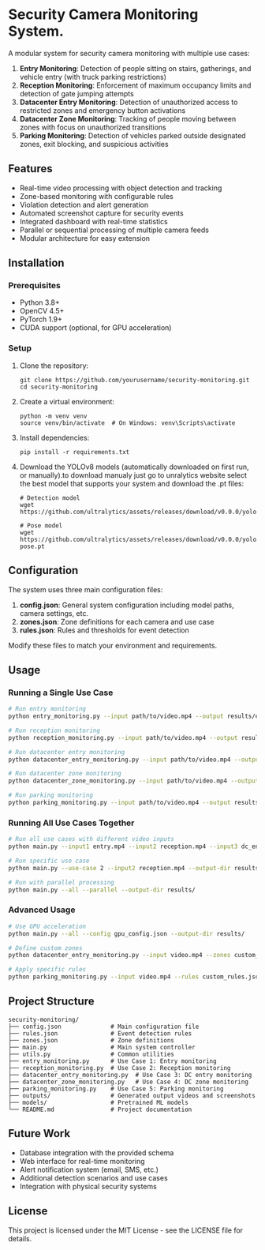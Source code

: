 # Security Camera Monitoring System. 

A modular system for security camera monitoring with multiple use cases:

1. **Entry Monitoring**: Detection of people sitting on stairs, gatherings, and vehicle entry (with truck parking restrictions)
2. **Reception Monitoring**: Enforcement of maximum occupancy limits and detection of gate jumping attempts
3. **Datacenter Entry Monitoring**: Detection of unauthorized access to restricted zones and emergency button activations
4. **Datacenter Zone Monitoring**: Tracking of people moving between zones with focus on unauthorized transitions
5. **Parking Monitoring**: Detection of vehicles parked outside designated zones, exit blocking, and suspicious activities

## Features

- Real-time video processing with object detection and tracking
- Zone-based monitoring with configurable rules
- Violation detection and alert generation
- Automated screenshot capture for security events
- Integrated dashboard with real-time statistics
- Parallel or sequential processing of multiple camera feeds
- Modular architecture for easy extension

## Installation

### Prerequisites

- Python 3.8+
- OpenCV 4.5+
- PyTorch 1.9+
- CUDA support (optional, for GPU acceleration)

### Setup

1. Clone the repository:
   ```
   git clone https://github.com/yourusername/security-monitoring.git
   cd security-monitoring
   ```

2. Create a virtual environment:
   ```
   python -m venv venv
   source venv/bin/activate  # On Windows: venv\Scripts\activate
   ```

3. Install dependencies:
   ```
   pip install -r requirements.txt
   ```

4. Download the YOLOv8 models (automatically downloaded on first run, or manually).to download manualy just go to unralytics website select the best model that supports your system and download the .pt files:
   ```
   # Detection model
   wget https://github.com/ultralytics/assets/releases/download/v0.0.0/yolov8l.pt
   
   # Pose model
   wget https://github.com/ultralytics/assets/releases/download/v0.0.0/yolov8l-pose.pt
   ```

## Configuration

The system uses three main configuration files:

1. **config.json**: General system configuration including model paths, camera settings, etc.
2. **zones.json**: Zone definitions for each camera and use case
3. **rules.json**: Rules and thresholds for event detection

Modify these files to match your environment and requirements.

## Usage

### Running a Single Use Case

```bash
# Run entry monitoring
python entry_monitoring.py --input path/to/video.mp4 --output results/entry_output.mp4

# Run reception monitoring
python reception_monitoring.py --input path/to/video.mp4 --output results/reception_output.mp4

# Run datacenter entry monitoring
python datacenter_entry_monitoring.py --input path/to/video.mp4 --output results/dc_entry_output.mp4

# Run datacenter zone monitoring
python datacenter_zone_monitoring.py --input path/to/video.mp4 --output results/dc_zone_output.mp4

# Run parking monitoring
python parking_monitoring.py --input path/to/video.mp4 --output results/parking_output.mp4
```

### Running All Use Cases Together

```bash
# Run all use cases with different video inputs
python main.py --input1 entry.mp4 --input2 reception.mp4 --input3 dc_entry.mp4 --input4 dc_inside.mp4 --input5 parking.mp4 --output-dir results/

# Run specific use case
python main.py --use-case 2 --input2 reception.mp4 --output-dir results/

# Run with parallel processing
python main.py --all --parallel --output-dir results/
```

### Advanced Usage

```bash
# Use GPU acceleration
python main.py --all --config gpu_config.json --output-dir results/

# Define custom zones
python datacenter_entry_monitoring.py --input video.mp4 --zones custom_zones.json

# Apply specific rules
python parking_monitoring.py --input video.mp4 --rules custom_rules.json
```

## Project Structure

```
security-monitoring/
├── config.json              # Main configuration file
├── rules.json               # Event detection rules
├── zones.json               # Zone definitions
├── main.py                  # Main system controller
├── utils.py                 # Common utilities
├── entry_monitoring.py      # Use Case 1: Entry monitoring
├── reception_monitoring.py  # Use Case 2: Reception monitoring
├── datacenter_entry_monitoring.py  # Use Case 3: DC entry monitoring
├── datacenter_zone_monitoring.py   # Use Case 4: DC zone monitoring
├── parking_monitoring.py    # Use Case 5: Parking monitoring
├── outputs/                 # Generated output videos and screenshots
├── models/                  # Pretrained ML models
└── README.md                # Project documentation
```

## Future Work

- Database integration with the provided schema
- Web interface for real-time monitoring
- Alert notification system (email, SMS, etc.)
- Additional detection scenarios and use cases
- Integration with physical security systems

## License

This project is licensed under the MIT License - see the LICENSE file for details.
